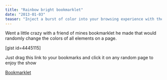 ```yaml
---
title: "Rainbow bright bookmarklet"
date: "2013-01-03"
teaser: "Inject a burst of color into your browsing experience with the Rainbow Bright Bookmarklet. Discover how this nifty tool randomly changes the colors of all elements on a webpage. Click to add some vibrancy to your browsing!"
---
```


Went a little crazy with a friend of mines bookmarklet he made that would randomly change the colors of all elements on a page.

\[gist id=4445115\]

Just drag this link to your bookmarks and click it on any random page to enjoy the show

<a href="javascript:function c(){return Math.floor(255*Math.random())}function g(){var a=parseFloat(this.dataset.d);isNaN(a)&&(a=~~(100*Math.random()));with(this.style){var d=rgb((d{1,3}), (d{1,3}), (d{1,3}))/,b=d.exec(color),e={c:c(),b:c(),a:c()},f={c:c(),b:c(),a:c()};null!==b&&(e={c:b[1],b:b[2],a:b[3]});b=d.exec(backgroundColor);null!==b&&(f={c:b[1],b:b[2],a:b[3]});a+=0.5;100<a&&(a=0);cCycle=a+50;100<cCycle&&(cCycle-=100);h(e,cCycle);h(f,a);color='rgb('+e.c+','+e.b+','+e.a+')';backgroundColor='rgb('+f.c+','+f.b+','+f.a+')'}this.dataset.d=a}function j(){Array.prototype.forEach.call(document.all,function(a){setTimeout(function(){g.call(a)},10)});setTimeout(j,10)}function h(a,d){a.c=~~(127*Math.sin(0.3*d+0)+128);a.b=~~(127*Math.sin(0.3*d+2)+128);a.a=~~(127*Math.sin(0.3*d+4)+128)}j()">Bookmarklet</a>
